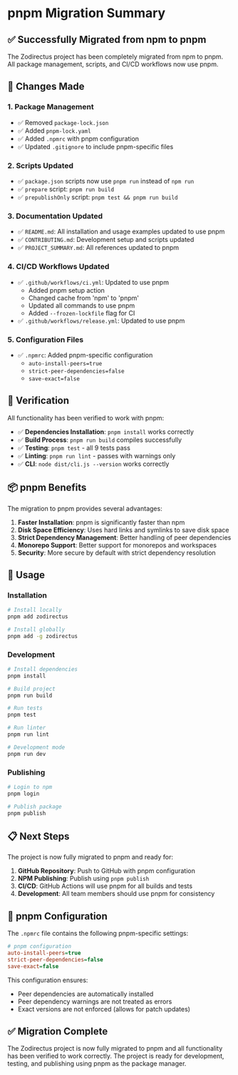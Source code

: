 # pnpm Migration Summary

## ✅ Successfully Migrated from npm to pnpm

The Zodirectus project has been completely migrated from npm to pnpm. All package management, scripts, and CI/CD workflows now use pnpm.

## 🔄 Changes Made

### 1. Package Management
- ✅ Removed `package-lock.json`
- ✅ Added `pnpm-lock.yaml`
- ✅ Added `.npmrc` with pnpm configuration
- ✅ Updated `.gitignore` to include pnpm-specific files

### 2. Scripts Updated
- ✅ `package.json` scripts now use `pnpm run` instead of `npm run`
- ✅ `prepare` script: `pnpm run build`
- ✅ `prepublishOnly` script: `pnpm test && pnpm run build`

### 3. Documentation Updated
- ✅ `README.md`: All installation and usage examples updated to use pnpm
- ✅ `CONTRIBUTING.md`: Development setup and scripts updated
- ✅ `PROJECT_SUMMARY.md`: All references updated to pnpm

### 4. CI/CD Workflows Updated
- ✅ `.github/workflows/ci.yml`: Updated to use pnpm
  - Added pnpm setup action
  - Changed cache from 'npm' to 'pnpm'
  - Updated all commands to use pnpm
  - Added `--frozen-lockfile` flag for CI
- ✅ `.github/workflows/release.yml`: Updated to use pnpm

### 5. Configuration Files
- ✅ `.npmrc`: Added pnpm-specific configuration
  - `auto-install-peers=true`
  - `strict-peer-dependencies=false`
  - `save-exact=false`

## 🧪 Verification

All functionality has been verified to work with pnpm:

- ✅ **Dependencies Installation**: `pnpm install` works correctly
- ✅ **Build Process**: `pnpm run build` compiles successfully
- ✅ **Testing**: `pnpm test` - all 9 tests pass
- ✅ **Linting**: `pnpm run lint` - passes with warnings only
- ✅ **CLI**: `node dist/cli.js --version` works correctly

## 📦 pnpm Benefits

The migration to pnpm provides several advantages:

1. **Faster Installation**: pnpm is significantly faster than npm
2. **Disk Space Efficiency**: Uses hard links and symlinks to save disk space
3. **Strict Dependency Management**: Better handling of peer dependencies
4. **Monorepo Support**: Better support for monorepos and workspaces
5. **Security**: More secure by default with strict dependency resolution

## 🚀 Usage

### Installation
```bash
# Install locally
pnpm add zodirectus

# Install globally
pnpm add -g zodirectus
```

### Development
```bash
# Install dependencies
pnpm install

# Build project
pnpm run build

# Run tests
pnpm test

# Run linter
pnpm run lint

# Development mode
pnpm run dev
```

### Publishing
```bash
# Login to npm
pnpm login

# Publish package
pnpm publish
```

## 📋 Next Steps

The project is now fully migrated to pnpm and ready for:

1. **GitHub Repository**: Push to GitHub with pnpm configuration
2. **NPM Publishing**: Publish using `pnpm publish`
3. **CI/CD**: GitHub Actions will use pnpm for all builds and tests
4. **Development**: All team members should use pnpm for consistency

## 🔧 pnpm Configuration

The `.npmrc` file contains the following pnpm-specific settings:

```ini
# pnpm configuration
auto-install-peers=true
strict-peer-dependencies=false
save-exact=false
```

This configuration ensures:
- Peer dependencies are automatically installed
- Peer dependency warnings are not treated as errors
- Exact versions are not enforced (allows for patch updates)

## ✅ Migration Complete

The Zodirectus project is now fully migrated to pnpm and all functionality has been verified to work correctly. The project is ready for development, testing, and publishing using pnpm as the package manager.
